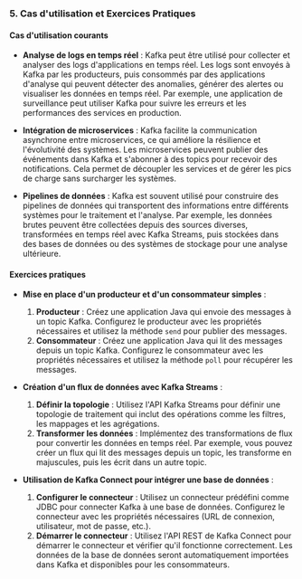 ### **5. Cas d'utilisation et Exercices Pratiques**

#### **Cas d'utilisation courants**
- **Analyse de logs en temps réel** :
  Kafka peut être utilisé pour collecter et analyser des logs d'applications en temps réel. Les logs sont envoyés à Kafka par les producteurs, puis consommés par des applications d'analyse qui peuvent détecter des anomalies, générer des alertes ou visualiser les données en temps réel. Par exemple, une application de surveillance peut utiliser Kafka pour suivre les erreurs et les performances des services en production.

- **Intégration de microservices** :
  Kafka facilite la communication asynchrone entre microservices, ce qui améliore la résilience et l'évolutivité des systèmes. Les microservices peuvent publier des événements dans Kafka et s'abonner à des topics pour recevoir des notifications. Cela permet de découpler les services et de gérer les pics de charge sans surcharger les systèmes.

- **Pipelines de données** :
  Kafka est souvent utilisé pour construire des pipelines de données qui transportent des informations entre différents systèmes pour le traitement et l'analyse. Par exemple, les données brutes peuvent être collectées depuis des sources diverses, transformées en temps réel avec Kafka Streams, puis stockées dans des bases de données ou des systèmes de stockage pour une analyse ultérieure.

#### **Exercices pratiques**
- **Mise en place d'un producteur et d'un consommateur simples** :
  1. **Producteur** : Créez une application Java qui envoie des messages à un topic Kafka. Configurez le producteur avec les propriétés nécessaires et utilisez la méthode `send` pour publier des messages.
  2. **Consommateur** : Créez une application Java qui lit des messages depuis un topic Kafka. Configurez le consommateur avec les propriétés nécessaires et utilisez la méthode `poll` pour récupérer les messages.

- **Création d'un flux de données avec Kafka Streams** :
  1. **Définir la topologie** : Utilisez l'API Kafka Streams pour définir une topologie de traitement qui inclut des opérations comme les filtres, les mappages et les agrégations.
  2. **Transformer les données** : Implémentez des transformations de flux pour convertir les données en temps réel. Par exemple, vous pouvez créer un flux qui lit des messages depuis un topic, les transforme en majuscules, puis les écrit dans un autre topic.

- **Utilisation de Kafka Connect pour intégrer une base de données** :
  1. **Configurer le connecteur** : Utilisez un connecteur prédéfini comme JDBC pour connecter Kafka à une base de données. Configurez le connecteur avec les propriétés nécessaires (URL de connexion, utilisateur, mot de passe, etc.).
  2. **Démarrer le connecteur** : Utilisez l'API REST de Kafka Connect pour démarrer le connecteur et vérifier qu'il fonctionne correctement. Les données de la base de données seront automatiquement importées dans Kafka et disponibles pour les consommateurs.